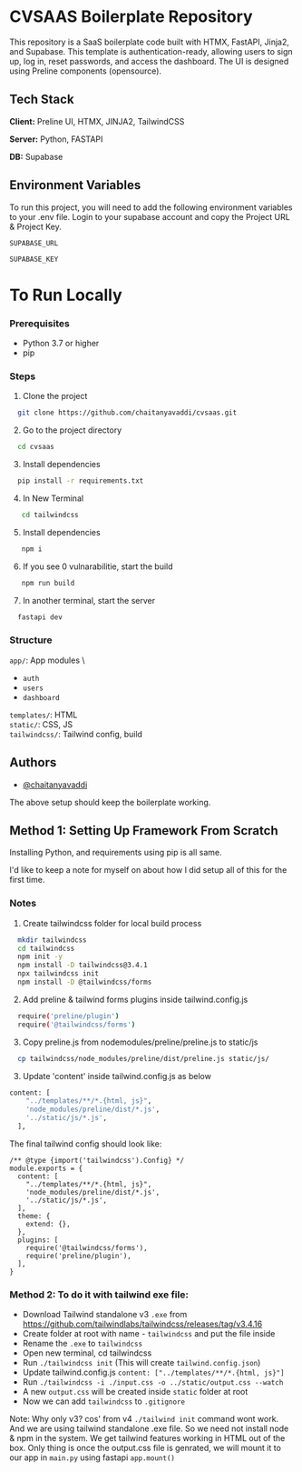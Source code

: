 
# CVSAAS Boilerplate Repository

This repository is a SaaS boilerplate code built with HTMX, FastAPI, Jinja2, and Supabase. This template is authentication-ready, allowing users to sign up, log in, reset passwords, and access the dashboard. The UI is designed using Preline components (opensource).



## Tech Stack

**Client:** Preline UI, HTMX, JINJA2, TailwindCSS

**Server:** Python, FASTAPI

**DB:** Supabase


## Environment Variables

To run this project, you will need to add the following environment variables to your .env file. Login to your supabase account and copy the Project URL & Project Key.

`SUPABASE_URL`

`SUPABASE_KEY`


# To Run Locally
### Prerequisites

- Python 3.7 or higher
- pip

### Steps
1. Clone the project

```bash
  git clone https://github.com/chaitanyavaddi/cvsaas.git
```

2. Go to the project directory

```bash
  cd cvsaas
```

3. Install dependencies

```bash
  pip install -r requirements.txt
```
4. In New Terminal

```bash
   cd tailwindcss
```

5. Install dependencies

```bash
   npm i
```

6. If you see 0 vulnarabilitie, start the build

```bash
   npm run build
```
7. In another terminal, start the server

```bash
  fastapi dev
```

### Structure
```app/```: App modules \
- ```auth```
- ```users```
- ```dashboard```

```templates/```: HTML \
```static/```: CSS, JS \
```tailwindcss/```: Tailwind config, build

## Authors

- [@chaitanyavaddi](https://www.github.com/chaitanyavaddi)

The above setup should keep the boilerplate working. 

## Method 1: Setting Up Framework From Scratch

Installing Python, and requirements using pip is all same.

I'd like to keep a note for myself on about how I did setup all of this for the first time.

### Notes

1. Create tailwindcss folder for local build process
```bash
  mkdir tailwindcss
  cd tailwindcss
  npm init -y
  npm install -D tailwindcss@3.4.1
  npx tailwindcss init
  npm install -D @tailwindcss/forms 
```
2. Add preline & tailwind forms plugins inside tailwind.config.js

```bash
  require('preline/plugin')
  require('@tailwindcss/forms')
```

3. Copy preline.js from nodemodules/preline/preline.js to static/js

```bash
  cp tailwindcss/node_modules/preline/dist/preline.js static/js/
```
3. Update 'content' inside tailwind.config.js as below
```bash
content: [
    "../templates/**/*.{html, js}",
    'node_modules/preline/dist/*.js',
    '../static/js/*.js',
  ],
```

The final tailwind config should look like:
```
/** @type {import('tailwindcss').Config} */
module.exports = {
  content: [
    "../templates/**/*.{html, js}",
    'node_modules/preline/dist/*.js',
    '../static/js/*.js',
  ],
  theme: {
    extend: {},
  },
  plugins: [
    require('@tailwindcss/forms'),
    require('preline/plugin'),
  ],
}
```
### Method 2: To do it with tailwind exe file:
- Download Tailwind standalone v3 ```.exe``` from https://github.com/tailwindlabs/tailwindcss/releases/tag/v3.4.16
- Create folder at root with name - ```tailwindcss``` and put the file inside
- Rename the ```.exe``` to ```tailwindcss```
- Open new terminal, cd tailwindcss
- Run ```./tailwindcss init``` (This will create ```tailwind.config.json```)
- Update tailwind.config.js ```content: ["../templates/**/*.{html, js}"]```
- Run ```./tailwindcss -i ./input.css -o ../static/output.css --watch```
- A new ```output.css``` will be created inside ```static``` folder at root
- Now we can add ```tailwindcss``` to ```.gitignore```

Note: Why only v3? cos' from v4 ```./tailwind init``` command wont work. And we are using tailwind standalone .exe file. So we need not install node & npm in the system. We get tailwind features working in HTML out of the box. Only thing is once the output.css file is genrated, we will mount it to our app in ```main.py``` using fastapi ```app.mount()``` 